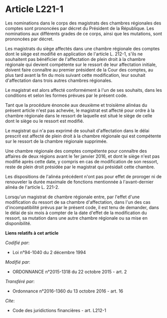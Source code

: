 # Article L221-1

Les nominations dans le corps des magistrats des chambres régionales des comptes sont prononcées par décret du Président de
la République. Les nominations aux différents grades de ce corps, ainsi que les mutations, sont prononcées par décret. 

Les magistrats du siège affectés dans une chambre régionale des comptes dont le siège est modifié en application de l'article
L. 212-1, s'ils ne souhaitent pas bénéficier de l'affectation de plein droit à la chambre régionale qui devient compétente
sur le ressort de leur affectation initiale, doivent faire connaître au premier président de la Cour des comptes, au plus
tard avant la fin du mois suivant cette modification, leur souhait d'affectation dans trois autres chambres régionales. 

Le magistrat est alors affecté conformément à l'un de ses souhaits, dans les conditions et selon les formes prévues par le
présent code. 

Tant que la procédure énoncée aux deuxième et troisième alinéas du présent article n'est pas achevée, le magistrat est
affecté pour ordre à la chambre régionale dans le ressort de laquelle est situé le siège de celle dont le siège ou le ressort
est modifié. 

Le magistrat qui n'a pas exprimé de souhait d'affectation dans le délai prescrit est affecté de plein droit à la chambre
régionale qui est compétente sur le ressort de la chambre régionale supprimée. 

Une chambre régionale des comptes compétente pour connaître des affaires de deux régions avant le 1er janvier 2016, et dont
le siège n'est pas modifié après cette date, y compris en cas de modification de son ressort, reste de plein droit présidée
par le magistrat qui présidait cette chambre. 

Les dispositions de l'alinéa précédent n'ont pas pour effet de proroger ni de renouveler la durée maximale de fonctions
mentionnée à l'avant-dernier alinéa de l'article L. 221-2.

Lorsqu'un magistrat de chambre régionale entre, par l'effet d'une modification du ressort de sa chambre d'affectation, dans
l'un des cas d'incompatibilité prévus par le présent code, il est tenu de demander, dans le délai de six mois à compter de la
date d'effet de la modification du ressort, sa mutation dans une autre chambre régionale ou sa mise en disponibilité.

**Liens relatifs à cet article**

_Codifié par_:

  - Loi n°94-1040 du 2 décembre 1994

_Modifié par_:

  - ORDONNANCE n°2015-1318 du 22 octobre 2015 - art. 2

_Transféré par_:

  - Ordonnance n°2016-1360 du 13 octobre 2016 - art. 16

_Cite_:

  - Code des juridictions financières - art. L212-1
